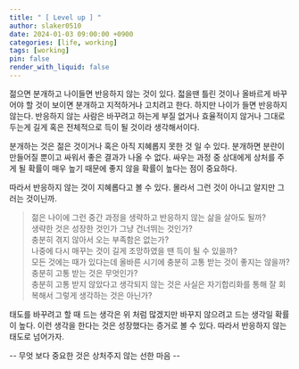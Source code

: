 ```yaml
---
title: " [ Level up ] " 
author: slaker0510
date: 2024-01-03 09:00:00 +0900
categories: [life, working]
tags: [working]
pin: false
render_with_liquid: false
---
```

 
젊으면 분개하고 나이들면 반응하지 않는 것이 있다. 젋을땐 틀린 것이나 올바르게 바꾸어야 할 것이 보이면 분개하고 지적하거나 고치려고 한다. 하지만 나이가 들면 반응하지 않는다. 반응하지 않는 사람은 바꾸려고 하는게 부질 없거나 효율적이지 않거나 그대로 두는게 길게 혹은 전체적으로 득이 될 것이라 생각해서이다. 

분개하는 것은 젊은 것이거나 혹은 아직 지혜롭지 못한 것 일 수 있다. 분개하면 분란이 만들어질 뿐이고 싸워서 좋은 결과가 나올 수 없다. 싸우는 과정 중 상대에게 상처를 주게 될 확률이 매우 높기 때문에 좋지 않을 확률이 높다는 점이 중요하다.

따라서 반응하지 않는 것이 지혜롭다고 볼 수 있다. 몰라서 그런 것이 아니고 알지만 그러는 것이닌까.

> 젊은 나이에 그런 중간 과정을 생략하고 반응하지 않는 삶을 살아도 될까?   
> 생략한 것은 성장한 것인가 그냥 건너뛰는 것인가?   
> 충분히 겪지 않아서 오는 부족함은 없는가?   
> 나중에 다시 매꾸는 것이 길게 조망하였을 땐 득이 될 수 있을까?   
> 모든 것에는 때가 있다는데 올바른 시기에 충분히 고통 받는 것이 좋지는 않을까?   
> 충분히 고통 받는 것은 무엇인가?   
> 충분히 고통 받지 않았다고 생각되지 않는 것은 사실은 자기합리화를 통해 잘 회복해서 그렇게 생각하는 것은 아닌가?   

태도를 바꾸려고 할 때 드는 생각은 위 처럼 많겠지만 바꾸지 않으려고 드는 생각일 확률이 높다. 이런 생각을 한다는 것은 성장했다는 증거로 볼 수 있다. 따라서 반응하지 않는 태도로 넘어가자.

-- 무엇 보다 중요한 것은 상처주지 않는 선한 마음 --
